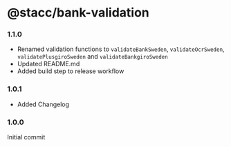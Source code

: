 # @stacc/bank-validation

### 1.1.0

- Renamed validation functions to `validateBankSweden`, `validateOcrSweden`, `validatePlusgiroSweden` and `validateBankgiroSweden`
- Updated README.md
- Added build step to release workflow

### 1.0.1

- Added Changelog

### 1.0.0

Initial commit
